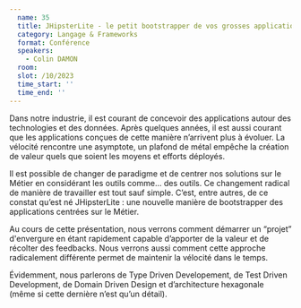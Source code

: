 ```yaml
---
  name: 35
  title: JHipsterLite - le petit bootstrapper de vos grosses applications
  category: Langage & Frameworks
  format: Conférence
  speakers: 
    - Colin DAMON
  room: 
  slot: /10/2023
  time_start: ''
  time_end: ''
---
```

Dans notre industrie, il est courant de concevoir des applications autour des technologies et des données. Après quelques années, il est aussi courant que les applications conçues de cette manière n’arrivent plus à évoluer. La vélocité rencontre une asymptote, un plafond de métal empêche la création de valeur quels que soient les moyens et efforts déployés.

Il est possible de changer de paradigme et de centrer nos solutions sur le Métier en considérant les outils comme… des outils. Ce changement radical de manière de travailler est tout sauf simple. C’est, entre autres, de ce constat qu’est né JHipsterLite : une nouvelle manière de bootstrapper des applications centrées sur le Métier.

Au cours de cette présentation, nous verrons comment démarrer un “projet” d'envergure en étant rapidement capable d’apporter de la valeur et de récolter des feedbacks. Nous verrons aussi comment cette approche radicalement différente permet de maintenir la vélocité dans le temps.

Évidemment, nous parlerons de Type Driven Developement, de Test Driven Development, de Domain Driven Design et d’architecture hexagonale (même si cette dernière n’est qu’un détail).
